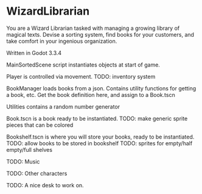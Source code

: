 # WizardLibrarian

You are a Wizard Librarian tasked with managing a growing library of magical texts. Devise a sorting system, find books for your customers, and take comfort in your ingenious organization.

Written in Godot 3.3.4

MainSortedScene script instantiates objects at start of game.

Player is controlled via movement.
TODO: inventory system

BookManager loads books from a json. Contains utility functions for getting a book, etc. Get the book definition here, and assign to a Book.tscn

Utilities contains a random number generator

Book.tscn is a book ready to be instantiated. 
TODO: make generic sprite pieces that can be colored

Bookshelf.tscn is where you will store your books, ready to be instantiated.
TODO: allow books to be stored in bookshelf
TODO: sprites for empty/half empty/full shelves

TODO: Music

TODO: Other characters

TODO: A nice desk to work on.
